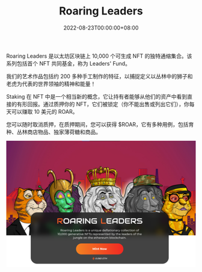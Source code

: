 ﻿---
title: "Roaring Leaders"
description: "🦁 10,000 个通缩生成 NFT 🚀有史以来第一个被称为“领导者基金”的 NFT 共同基金。"
date: 2022-08-23T00:00:00+08:00
lastmod: 2022-08-23T00:00:00+08:00
draft: false
authors: ["浮尘"]
featuredImage: "roaring-leaders.png"
tags: ["Collectibles","Roaring Leaders"]
categories: ["nfts"]
nfts: ["Collectibles"]
blockchain: "ETH"
website: ""
twitter: "https://twitter.com/RoaringLeaders"
discord: "https://discord.com/invite/roaring"
telegram: ""
github: ""
youtube: "https://www.youtube.com/channel/UCO_p5XABABQGDzterrWfWEQ"
twitch: ""
facebook: ""
instagram: "https://www.instagram.com/roaringleaders/"
reddit: ""
medium: ""
steam: ""
gitbook: ""
googleplay: ""
appstore: ""
status: "Live"
weight: 
lightgallery: true
toc: true
pinned: false
recommend: false
recommend1: false
---
Roaring Leaders 是以太坊区块链上 10,000 个可生成 NFT 的独特通缩集合。该系列包括首个 NFT 共同基金，称为 Leaders' Fund。

我们的艺术作品包括约 200 多种手工制作的特征，以捕捉定义以丛林中的狮子和老虎为代表的世界领袖的精神和能量！

Staking 在 NFT 中是一个相当新的概念，它让持有者能够从他们的资产中看到直接的有形回报。通过质押你的 NFT，它们被锁定（你不能出售或列出它们），你每天可以赚取 10 美元的 ROAR。

您可以随时取消质押，在质押期间，您可以获得 $ROAR，它有多种用例，包括育种、丛林商店物品、独家薄荷糖和商品。

![13213546312](13213546312.png)